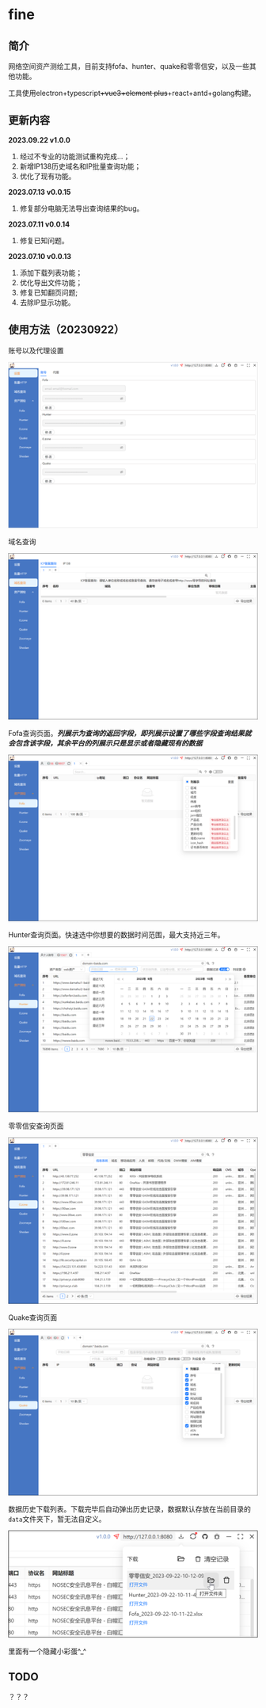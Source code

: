 # fine

## 简介

网络空间资产测绘工具，目前支持fofa、hunter、quake和零零信安，以及一些其他功能。

工具使用electron+typescript~~+vue3+element plus~~+react+antd+golang构建。

## 更新内容
**2023.09.22 v1.0.0** 

1. 经过不专业的功能测试重构完成...；
2. 新增IP138历史域名和IP批量查询功能；
3. 优化了现有功能。

**2023.07.13 v0.0.15** 

1. 修复部分电脑无法导出查询结果的bug。

**2023.07.11 v0.0.14** 

1. 修复已知问题。

**2023.07.10 v0.0.13** 

1. 添加下载列表功能；
2. 优化导出文件功能；
3. 修复已知翻页问题;
4. 去除IP显示功能。

## 使用方法（20230922）

账号以及代理设置

![image-20230922092542982](images/image-20230922092542982.png)

域名查询

![image-20230922092634774](images/image-20230922092634774.png)

Fofa查询页面。***列展示为查询的返回字段，即列展示设置了哪些字段查询结果就会包含该字段，其余平台的列展示只是显示或者隐藏现有的数据***

![image-20230922092734370](images/image-20230922092734370.png)

Hunter查询页面。快速选中你想要的数据时间范围，最大支持近三年。

![image-20230922093230078](images/image-20230922093230078.png)

零零信安查询页面

![image-20230922100412906](images/image-20230922100412906.png)

Quake查询页面

![image-20230922095846187](images/image-20230922095846187.png)

数据历史下载列表。下载完毕后自动弹出历史记录，数据默认存放在当前目录的```data```文件夹下，暂无法自定义。

![image-20230922101612776](images/image-20230922101612776.png)

里面有一个隐藏小彩蛋^_^

## TODO

？？？

